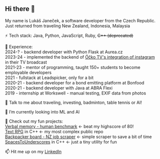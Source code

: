 ## Hi there 👋

My name is Lukáš Janeček, a software developer from the Czech Republic. Just returned from traveling New Zealand, Indonesia, Malaysia

⚡ Tech stack: Java, Python, JavaScript, Ruby, ~~C++ (deprecated)~~

🔭 Experience: \
2024-? - backend developer with Python Flask at Aurea.cz \
2023-24 - implemented the backend of [Óčko TV's integration of instagram](https://www.mediaguru.cz/clanky/2024/04/ocko-spousti-instagram-v-televizi-dal-propojuje-tv-a-site/) in their TV broadcast \
2021-23 - mentor of programming, taught 150+ students to become employable developers \
2021    - fullstack at Leadspicker, only for a bit \
2020-21 - backend developer for a bond emitting platform at Bonfood \
2020-21 - backend developer with Java at ABRA Flexi \
2019    - internship at Workswell - manual testing, EXIF data from photos

💬 Talk to me about traveling, investing, badminton, table tennis or AI!

🌱 I’m currently looking into ML and AI

📗 Check out my fun projects: \
[Verbal memory - human benchmark](https://lookicode.github.io/verbal-memory-human-benchmark/) <- beat my highscore of 80!\
[Text RPG](https://github.com/Lookicode/RPG) in C++ <- my most complex public repo \
[Backpacker board - NZ job scraper](https://github.com/Lookicode/backpacker-board-job-scraper) <- simple scraper to save a bit of time\
[SpacesToUnderscores](https://github.com/Lookicode/SpacesToUnderscores) in C++ <- just a tiny utility for fun

📫 Hit me up on my [LinkedIn](https://www.linkedin.com/in/lukas-janecek/)

